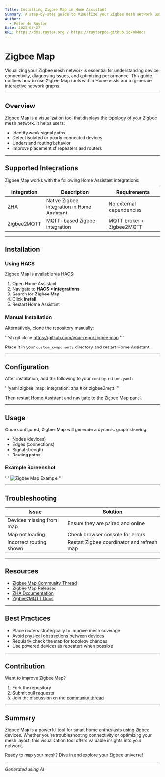 ```yaml
---
Title: Installing Zigbee Map in Home Assistant
Summary: A step-by-step guide to Visualize your Zigbee mesh network using Home Assistant integrations and tools.
Author:
  - Peter de Ruyter
Date: 2025-08-27
URL: https://dms.ruyter.org / https://ruyterpde.github.io/mkdocs
---
```


# Zigbee Map

Visualizing your Zigbee mesh network is essential for understanding device connectivity, diagnosing issues, and optimizing performance. This guide outlines how to use Zigbee Map tools within Home Assistant to generate interactive network graphs.

---

## Overview

Zigbee Map is a visualization tool that displays the topology of your Zigbee mesh network. It helps users:

- Identify weak signal paths
- Detect isolated or poorly connected devices
- Understand routing behavior
- Improve placement of repeaters and routers

---

## Supported Integrations

Zigbee Map works with the following Home Assistant integrations:

| Integration     | Description                                      | Requirements               |
|-----------------|--------------------------------------------------|----------------------------|
| ZHA             | Native Zigbee integration in Home Assistant      | No external dependencies   |
| Zigbee2MQTT     | MQTT-based Zigbee integration                    | MQTT broker + Zigbee2MQTT |

---

## Installation

### Using HACS

Zigbee Map is available via [HACS](https://hacs.xyz/):

1. Open Home Assistant
2. Navigate to **HACS > Integrations**
3. Search for **Zigbee Map**
4. Click **Install**
5. Restart Home Assistant

### Manual Installation

Alternatively, clone the repository manually:

'''sh
git clone https://github.com/your-repo/zigbee-map
'''

Place it in your `custom_components` directory and restart Home Assistant.

---

## Configuration

After installation, add the following to your `configuration.yaml`:

'''yaml
zigbee_map:
  integration: zha  # or zigbee2mqtt
'''

Then restart Home Assistant and navigate to the Zigbee Map panel.

---

## Usage

Once configured, Zigbee Map will generate a dynamic graph showing:

- Nodes (devices)
- Edges (connections)
- Signal strength
- Routing paths

### Example Screenshot

'''
![Zigbee Map Example](https://community-assets.home-assistant.io/original/3X/1/2/1234567890abcdef.png)
'''

---

## Troubleshooting

| Issue                        | Solution                                      |
|-----------------------------|-----------------------------------------------|
| Devices missing from map    | Ensure they are paired and online             |
| Map not loading             | Check browser console for errors              |
| Incorrect routing shown     | Restart Zigbee coordinator and refresh map    |

---

## Resources

- [Zigbee Map Community Thread](https://community.home-assistant.io/t/zigbee-map-visualize-your-mesh-network/921489)
- [Zigbee Map Releases](https://codeberg.org/dan-danache/ha-zigbee-map/releases)
- [ZHA Documentation](https://www.home-assistant.io/integrations/zha/)
- [Zigbee2MQTT Docs](https://www.zigbee2mqtt.io/)

---

## Best Practices

- Place routers strategically to improve mesh coverage
- Avoid physical obstructions between devices
- Regularly check the map for topology changes
- Use powered devices as repeaters when possible

---

## Contribution

Want to improve Zigbee Map?

1. Fork the repository
2. Submit pull requests
3. Join the discussion on the [community thread](https://community.home-assistant.io/t/zigbee-map-visualize-your-mesh-network/921489)

---

## Summary

Zigbee Map is a powerful tool for smart home enthusiasts using Zigbee devices. Whether you're troubleshooting connectivity or optimizing your mesh layout, this visualization tool offers valuable insights into your network.

Ready to map your mesh? Dive in and explore your Zigbee universe!

---

*Generated using AI*